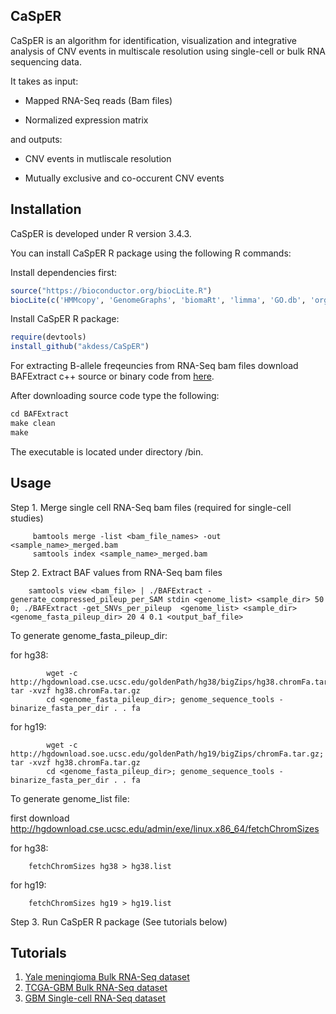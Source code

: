 CaSpER
---

CaSpER is an algorithm for identification, visualization and integrative analysis of CNV events in multiscale resolution using single-cell or bulk RNA sequencing data.

It takes as input: 

- Mapped RNA-Seq reads (Bam files)

- Normalized expression matrix

and outputs: 

- CNV events in mutliscale resolution

- Mutually exclusive and co-occurent CNV events


Installation
----------

CaSpER is developed under R version 3.4.3.  

You can install CaSpER R package using the following R commands:

Install dependencies first:
``` r
source("https://bioconductor.org/biocLite.R")
biocLite(c('HMMcopy', 'GenomeGraphs', 'biomaRt', 'limma', 'GO.db', 'org.Hs.eg.db', 'GOstats'))
```
Install CaSpER R package:
``` r
require(devtools)
install_github("akdess/CaSpER")
```

For extracting B-allele freqeuncies from RNA-Seq bam files download BAFExtract c++ source or binary code from [here](https://github.com/akdess/BAFExtract). 


After downloading  source code type the following: 
``` r
cd BAFExtract
make clean
make

```
The executable is located under directory /bin. 


Usage
----------


Step 1. Merge single cell RNA-Seq bam files (required for single-cell studies)

```{bash} 
	 bamtools merge -list <bam_file_names> -out <sample_name>_merged.bam 
	 samtools index <sample_name>_merged.bam
```

Step 2. Extract BAF values from RNA-Seq bam files
	
```{bash}
	samtools view <bam_file> | ./BAFExtract -generate_compressed_pileup_per_SAM stdin <genome_list> <sample_dir> 50 0; ./BAFExtract -get_SNVs_per_pileup  <genome_list> <sample_dir> <genome_fasta_pileup_dir> 20 4 0.1 <output_baf_file>
```

To generate genome_fasta_pileup_dir: 
	
for hg38: 
```{bash}
		wget -c http://hgdownload.cse.ucsc.edu/goldenPath/hg38/bigZips/hg38.chromFa.tar.gz; tar -xvzf hg38.chromFa.tar.gz
		cd <genome_fasta_pileup_dir>; genome_sequence_tools -binarize_fasta_per_dir . . fa
```
for hg19: 
```{bash}
		wget -c http://hgdownload.soe.ucsc.edu/goldenPath/hg19/bigZips/chromFa.tar.gz; tar -xvzf hg38.chromFa.tar.gz
		cd <genome_fasta_pileup_dir>; genome_sequence_tools -binarize_fasta_per_dir . . fa
```
	
To generate genome_list file: 

first download http://hgdownload.cse.ucsc.edu/admin/exe/linux.x86_64/fetchChromSizes

for hg38:
```{bash}
	fetchChromSizes hg38 > hg38.list
```
	
for hg19: 
```{bash}
	fetchChromSizes hg19 > hg19.list
```

Step 3. Run CaSpER R package (See tutorials below)


Tutorials
----------

1. [Yale meningioma Bulk RNA-Seq dataset](/demo/meningioma.R)
2. [TCGA-GBM Bulk RNA-Seq dataset](/demo/tcga_GBM.R)
3. [GBM Single-cell RNA-Seq dataset](/demo/sCellGBM.R)